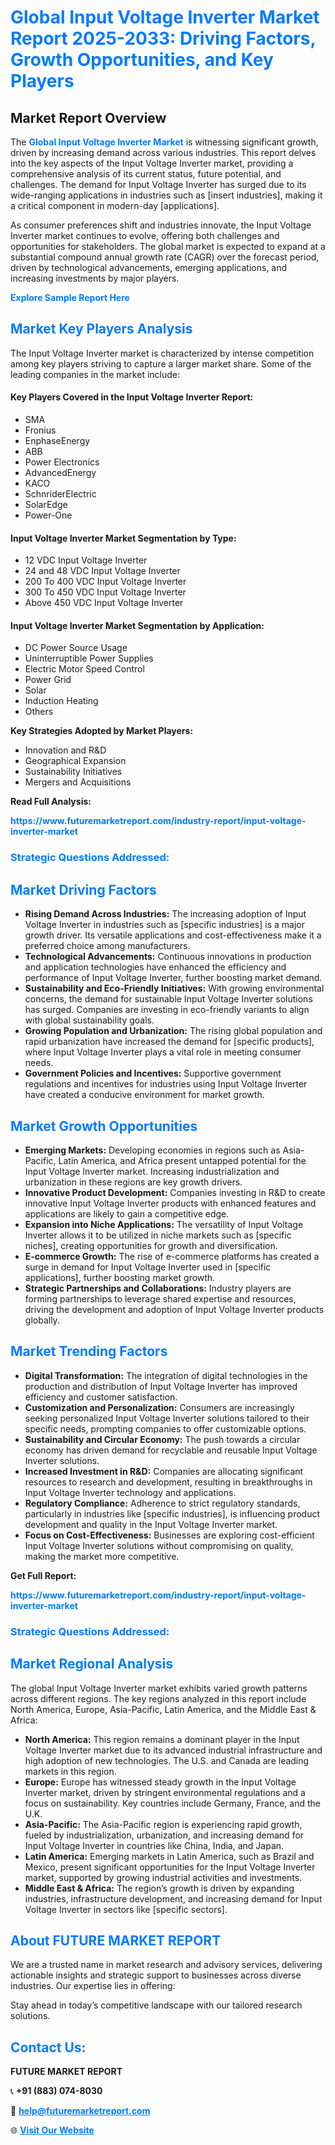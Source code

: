 <h1 style="color: #007BFF;">Global Input Voltage Inverter Market Report 2025-2033: Driving Factors, Growth Opportunities, and Key Players</h1>

<section id="overview">
<h2>Market Report Overview</h2>
<p>The <a href="https://www.futuremarketreport.com/industry-report/input-voltage-inverter-market" style="color: #007BFF; text-decoration: none;"><strong>Global Input Voltage Inverter Market</strong></a> is witnessing significant growth, driven by increasing demand across various industries. This report delves into the key aspects of the Input Voltage Inverter market, providing a comprehensive analysis of its current status, future potential, and challenges. The demand for Input Voltage Inverter has surged due to its wide-ranging applications in industries such as [insert industries], making it a critical component in modern-day [applications].</p>
<p>As consumer preferences shift and industries innovate, the Input Voltage Inverter market continues to evolve, offering both challenges and opportunities for stakeholders. The global market is expected to expand at a substantial compound annual growth rate (CAGR) over the forecast period, driven by technological advancements, emerging applications, and increasing investments by major players.</p>
</section>

<section id="overview">
<p><a href="https://www.futuremarketreport.com/request-sample/reportId=76042" style="color: #007BFF; text-decoration: none;"><strong>Explore Sample Report Here</strong></a></p>
</section>

<section id="key-players">
<h2 style="color: #007BFF;">Market Key Players Analysis</h2>
<p>The Input Voltage Inverter market is characterized by intense competition among key players striving to capture a larger market share. Some of the leading companies in the market include:</p>
<h4>Key Players Covered in the Input Voltage Inverter Report:</h4>
<ul><li>SMA</li><li>Fronius</li><li>EnphaseEnergy</li><li>ABB</li><li>Power Electronics</li><li>AdvancedEnergy</li><li>KACO</li><li>SchnriderElectric</li><li>SolarEdge</li><li>Power-One</li></ul>
<h4>Input Voltage Inverter Market Segmentation by Type:</h4>
<ul><li>12 VDC Input Voltage Inverter</li><li>24 and 48 VDC Input Voltage Inverter</li><li>200 To 400 VDC Input Voltage Inverter</li><li>300 To 450 VDC Input Voltage Inverter</li><li>Above 450 VDC Input Voltage Inverter</li></ul>

<h4>Input Voltage Inverter Market Segmentation by Application:</h4>
<ul><li>DC Power Source Usage</li><li>Uninterruptible Power Supplies</li><li>Electric Motor Speed Control</li><li>Power Grid</li><li>Solar</li><li>Induction Heating</li><li>Others</li></ul>
<p><strong>Key Strategies Adopted by Market Players:</strong></p>
<ul>
<li>Innovation and R&D</li>
<li>Geographical Expansion</li>
<li>Sustainability Initiatives</li>
<li>Mergers and Acquisitions</li>
</ul>
</section>

<section>
<p><strong>Read Full Analysis: </strong></p><a href="https://www.futuremarketreport.com/industry-report/input-voltage-inverter-market" style="color: #007BFF; text-decoration: none;"><strong>https://www.futuremarketreport.com/industry-report/input-voltage-inverter-market</strong></a>
<h3 style="color: #007BFF;">Strategic Questions Addressed:</h3>
</section>

<section id="driving-factors">
<h2 style="color: #007BFF;">Market Driving Factors</h2>
<ul>
<li><strong>Rising Demand Across Industries:</strong> The increasing adoption of Input Voltage Inverter in industries such as [specific industries] is a major growth driver. Its versatile applications and cost-effectiveness make it a preferred choice among manufacturers.</li>
<li><strong>Technological Advancements:</strong> Continuous innovations in production and application technologies have enhanced the efficiency and performance of Input Voltage Inverter, further boosting market demand.</li>
<li><strong>Sustainability and Eco-Friendly Initiatives:</strong> With growing environmental concerns, the demand for sustainable Input Voltage Inverter solutions has surged. Companies are investing in eco-friendly variants to align with global sustainability goals.</li>
<li><strong>Growing Population and Urbanization:</strong> The rising global population and rapid urbanization have increased the demand for [specific products], where Input Voltage Inverter plays a vital role in meeting consumer needs.</li>
<li><strong>Government Policies and Incentives:</strong> Supportive government regulations and incentives for industries using Input Voltage Inverter have created a conducive environment for market growth.</li>
</ul>
</section>

<section id="growth-opportunities">
<h2 style="color: #007BFF;">Market Growth Opportunities</h2>
<ul>
<li><strong>Emerging Markets:</strong> Developing economies in regions such as Asia-Pacific, Latin America, and Africa present untapped potential for the Input Voltage Inverter market. Increasing industrialization and urbanization in these regions are key growth drivers.</li>
<li><strong>Innovative Product Development:</strong> Companies investing in R&D to create innovative Input Voltage Inverter products with enhanced features and applications are likely to gain a competitive edge.</li>
<li><strong>Expansion into Niche Applications:</strong> The versatility of Input Voltage Inverter allows it to be utilized in niche markets such as [specific niches], creating opportunities for growth and diversification.</li>
<li><strong>E-commerce Growth:</strong> The rise of e-commerce platforms has created a surge in demand for Input Voltage Inverter used in [specific applications], further boosting market growth.</li>
<li><strong>Strategic Partnerships and Collaborations:</strong> Industry players are forming partnerships to leverage shared expertise and resources, driving the development and adoption of Input Voltage Inverter products globally.</li>
</ul>
</section>

<section id="trending-factors">
<h2 style="color: #007BFF;">Market Trending Factors</h2>
<ul>
<li><strong>Digital Transformation:</strong> The integration of digital technologies in the production and distribution of Input Voltage Inverter has improved efficiency and customer satisfaction.</li>
<li><strong>Customization and Personalization:</strong> Consumers are increasingly seeking personalized Input Voltage Inverter solutions tailored to their specific needs, prompting companies to offer customizable options.</li>
<li><strong>Sustainability and Circular Economy:</strong> The push towards a circular economy has driven demand for recyclable and reusable Input Voltage Inverter solutions.</li>
<li><strong>Increased Investment in R&D:</strong> Companies are allocating significant resources to research and development, resulting in breakthroughs in Input Voltage Inverter technology and applications.</li>
<li><strong>Regulatory Compliance:</strong> Adherence to strict regulatory standards, particularly in industries like [specific industries], is influencing product development and quality in the Input Voltage Inverter market.</li>
<li><strong>Focus on Cost-Effectiveness:</strong> Businesses are exploring cost-efficient Input Voltage Inverter solutions without compromising on quality, making the market more competitive.</li>
</ul>
</section>

<section>
<p><strong>Get Full Report: </strong></p><a href="https://www.futuremarketreport.com/industry-report/input-voltage-inverter-market" style="color: #007BFF; text-decoration: none;"><strong>https://www.futuremarketreport.com/industry-report/input-voltage-inverter-market</strong></a>
<h3 style="color: #007BFF;">Strategic Questions Addressed:</h3>
</section>


<section id="regional-analysis">
<h2 style="color: #007BFF;">Market Regional Analysis</h2>
<p>The global Input Voltage Inverter market exhibits varied growth patterns across different regions. The key regions analyzed in this report include North America, Europe, Asia-Pacific, Latin America, and the Middle East & Africa:</p>
<ul>
<li><strong>North America:</strong> This region remains a dominant player in the Input Voltage Inverter market due to its advanced industrial infrastructure and high adoption of new technologies. The U.S. and Canada are leading markets in this region.</li>
<li><strong>Europe:</strong> Europe has witnessed steady growth in the Input Voltage Inverter market, driven by stringent environmental regulations and a focus on sustainability. Key countries include Germany, France, and the U.K.</li>
<li><strong>Asia-Pacific:</strong> The Asia-Pacific region is experiencing rapid growth, fueled by industrialization, urbanization, and increasing demand for Input Voltage Inverter in countries like China, India, and Japan.</li>
<li><strong>Latin America:</strong> Emerging markets in Latin America, such as Brazil and Mexico, present significant opportunities for the Input Voltage Inverter market, supported by growing industrial activities and investments.</li>
<li><strong>Middle East & Africa:</strong> The region’s growth is driven by expanding industries, infrastructure development, and increasing demand for Input Voltage Inverter in sectors like [specific sectors].</li>
</ul>
</section>

<footer>
<h2 style="color: #007BFF;">About FUTURE MARKET REPORT</h2>
<p>We are a trusted name in market research and advisory services, delivering actionable insights and strategic support to businesses across diverse industries. Our expertise lies in offering:</p>

<p>Stay ahead in today’s competitive landscape with our tailored research solutions.</p>

<h2 style="color: #007BFF;">Contact Us:</h2>
<p><strong>FUTURE MARKET REPORT</strong></p>
<p>📞 <strong>+91 (883) 074-8030</strong></p>
<p>📧 <strong><a href="mailto:help@futuremarketreport.com" style="color: #007BFF;">help@futuremarketreport.com</a></strong></p>
<p>🌐 <strong><a href="https://www.futuremarketreport.com/" style="color: #007BFF;">Visit Our Website</a></strong></p>
</footer>